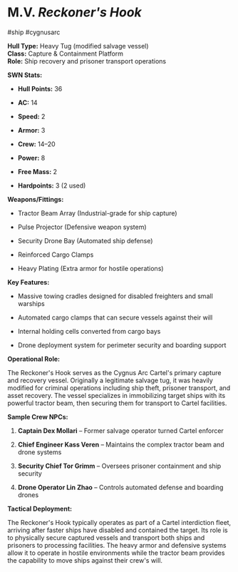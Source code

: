 # M.V. _Reckoner's Hook_
#ship #cygnusarc 

**Hull Type:** Heavy Tug (modified salvage vessel)  
**Class:** Capture & Containment Platform  
**Role:** Ship recovery and prisoner transport operations

**SWN Stats:**

- **Hull Points:** 36
    
- **AC:** 14
    
- **Speed:** 2
    
- **Armor:** 3
    
- **Crew:** 14–20
    
- **Power:** 8
    
- **Free Mass:** 2
    
- **Hardpoints:** 3 (2 used)
    

**Weapons/Fittings:**

- Tractor Beam Array (Industrial-grade for ship capture)
    
- Pulse Projector (Defensive weapon system)
    
- Security Drone Bay (Automated ship defense)
    
- Reinforced Cargo Clamps
    
- Heavy Plating (Extra armor for hostile operations)
    

**Key Features:**

- Massive towing cradles designed for disabled freighters and small warships
    
- Automated cargo clamps that can secure vessels against their will
    
- Internal holding cells converted from cargo bays
    
- Drone deployment system for perimeter security and boarding support
    

**Operational Role:**

The Reckoner's Hook serves as the Cygnus Arc Cartel's primary capture and recovery vessel. Originally a legitimate salvage tug, it was heavily modified for criminal operations including ship theft, prisoner transport, and asset recovery. The vessel specializes in immobilizing target ships with its powerful tractor beam, then securing them for transport to Cartel facilities.

**Sample Crew NPCs:**

1. **Captain Dex Mollari** – Former salvage operator turned Cartel enforcer
    
2. **Chief Engineer Kass Veren** – Maintains the complex tractor beam and drone systems
    
3. **Security Chief Tor Grimm** – Oversees prisoner containment and ship security
    
4. **Drone Operator Lin Zhao** – Controls automated defense and boarding drones
    

**Tactical Deployment:**

The Reckoner's Hook typically operates as part of a Cartel interdiction fleet, arriving after faster ships have disabled and contained the target. Its role is to physically secure captured vessels and transport both ships and prisoners to processing facilities. The heavy armor and defensive systems allow it to operate in hostile environments while the tractor beam provides the capability to move ships against their crew's will.

